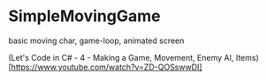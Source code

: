 # SimpleMovingGame
basic moving char, game-loop, animated screen

(Let's Code in C# - 4 - Making a Game, Movement, Enemy AI, Items)[https://www.youtube.com/watch?v=ZD-QOSswwDI]
